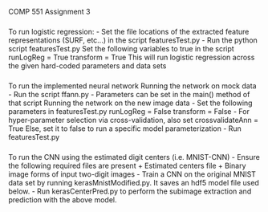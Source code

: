 COMP 551 Assignment 3

###
To run logistic regression:
	- Set the file locations of the extracted feature representations (SURF, etc...) in the script featuresTest.py
 	- Run the python script featuresTest.py
 	  Set the following variables to true in the script
			runLogReg = True
			transform = True
	  This will	run logistic regression across the given hard-coded parameters and data sets


###
To run the implemented neural network
	Running the network on mock data
		- Run the script ffann.py 
		- Parameters can be set in the main() method of that script
	Running the network on the new image data 
		- Set the following parameters in featuresTest.py
			runLogReg = False
			transform = False
		- For hyper-parameter selection via cross-validation, also set
			crossvalidateAnn = True
		  Else, set it to false to run a specific model parameterization
		- Run featuresTest.py

###
To run the CNN using the estimated digit centers (i.e. MNIST-CNN)
	- Ensure the following required files are present
		+ Estimated centers file
		+ Binary image forms of input two-digit images
	- Train a CNN on the original MNIST data set by running kerasMnistModified.py.
	  It saves an hdf5 model file used below.
	- Run kerasCenterPred.py to perform the subimage extraction and prediction with the above model.
